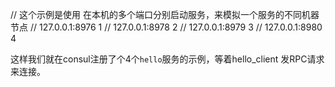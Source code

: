 // 这个示例是使用 在本机的多个端口分别启动服务，来模拟一个服务的不同机器节点
// 127.0.0.1:8976 1
// 127.0.0.1:8978 2
// 127.0.0.1:8979 3
// 127.0.0.1:8980 4

这样我们就在consul注册了个4个`hello`服务的示例，等着hello_client 发RPC请求来连接。

